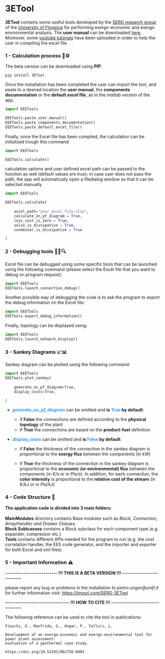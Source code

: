 # 3ETool

__3ETool__ contains some useful tools developed by the [SERG research group](https://www.dief.unifi.it/vp-177-serg-group-english-version.html) 
of the [University of Florence](https://www.unifi.it/changelang-eng.html) for performing exergo-economic and exergo environmental analysis. The __user manual__ can be downloaded [here](https://firebasestorage.googleapis.com/v0/b/etapp-serggroup.appspot.com/o/3ETool_res%2FOther%2FUser%20Guide-eng.pdf?alt=media&token=db51ff1e-4c63-48b9-8b42-322a2eee44da). Moreover, some [youtube tutorials](https://www.youtube.com/playlist?list=PLj6A7PjCJLfa9xNOFwRc3D_XroWhKlptj) have been uploaded in order to help the user in compiling the excel file. 

### 1 - Calculation process 🤔⚙
The beta version can be downloaded using __PIP__:
```
pip install 3ETool
```
Once the installation has been completed the user can import the tool, and paste to a desired location the __user manual__, the __components documentation__ or the __default excel file__, as in the _matlab version_ of the app.
```python
import EEETools

EEETools.paste_user_manual()
EEETools.paste_components_documentation()
EEETools.paste_default_excel_file()
```
Finally, once the Excel file has been compiled, the calculation can be initialized trough this command:
```python
import EEETools

EEETools.calculate()
```
calculation options and user defined excel path can be passed to the function as well (default values are _true_); in case user does not pass the path, the app will automatically open a filedialog window so that it can be selected manually
```python
import EEETools

EEETools.calculate(
    
    excel_path="your_excel_file.xlsx",
    calculate_on_pf_diagram = True, 
    loss_cost_is_zero = True, 
    valve_is_dissipative = True, 
    condenser_is_dissipative = True

)
```
### 2 - Debugging tools 👨‍💻🔍
Excel file can be debugged using some specific tools that can be launched using the following command (please select the 
Excel file that you want to debug on program request):
```python
import EEETools
EEETools.launch_connection_debug()
```
Another possible way of debugging the code is to ask the program to export the debug information on the Excel file:
```python
import EEETools
EEETools.export_debug_information()
```
Finally, topology can be displayed using:
```python
import EEETools
EEETools.launch_network_display()
```
### 3 - Sankey Diagrams 📈📊
Sankey diagram can be plotted using the following command: 
```python
import EEETools
EEETools.plot_sankey(
    
    generate_on_pf_diagram=True,
    display_costs=True,

)
```
*   ___<span style="color:#3399ff">generate_on_pf_diagram</span>___ can be omitted and 
    __is <span style="color:#3399ff">True</span> by default__:
    
    - if __False__ the connections are defined according to the __physical topology__ of the plant 
    - if __True__ the connections are based on the __product-fuel__ definition


*   ___<span style="color:#3399ff">display_costs</span>___ can be omitted and 
    __is <span style="color:#3399ff">False</span> by default__:
    
    - if __False__ the thickness of the connection in the sankey diagram is proportional to the __exergy flux__ between 
    the components (in _kW_)
    
    - if __True__ the thickness of the connection in the sankey diagram is proportional to the 
    __economic (or environmental) flux__ between the components (in _€/s_ or in _Pts/s_). In addition, for each 
    connection, the __color intensity__ is proportional to the __relative cost of the stream__ (in _€/kJ_ or in _Pts/kJ_)


### 4 - Code Structure 📁

__The application code is divided into 3 main folders:__<br/><br/>
__MainModules__ directory contains Base modules such as _Block, Connection, ArrayHandler and Drawer Classes._<br/>
__Block Sublcasses__ contains a Block subclass for each component type (e.g. expander, compressor etc.)<br/>
__Tools__ contains different APIs needed for the program to run (e.g. the cost correlation handler, 
the EES code generator, and the importer and exporter for both Excel and xml files)

### 5 - Important Information ⚠

__-------------------------- !!! THIS IS A BETA VERSION !!! --------------------------__ 

please report any bug or problems in the installation to _pietro.ungar@unifi.it_<br/>
for further information visit: https://tinyurl.com/SERG-3ETool

__-------------------------------- !!! HOW TO CITE !!! --------------------------------__ 

The following reference can be used to cite the tool in publications:
 
    Fiaschi, D., Manfrida, G., Ungar, P., Talluri, L. 
    
    Development of an exergo-economic and exergo-environmental tool for power plant assessment: 
    evaluation of a geothermal case study.
    
    https://doi.org/10.52202/062738-0003

